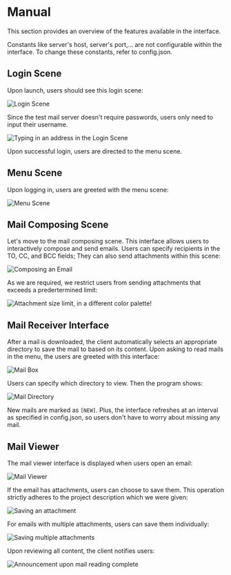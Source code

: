 
# Manual

This section provides an overview of the features available in the interface.

Constants like server's host, server's port,... are not configurable within the interface. To change these constants, refer to config.json.

## Login Scene

Upon launch, users should see this login scene:

![Login Scene](./img/login-0.png)

Since the test mail server doesn't require passwords, users only need to input their username.

![Typing in an address in the Login Scene](./img/login-1.png)

Upon successful login, users are directed to the menu scene.

## Menu Scene

Upon logging in, users are greeted with the menu scene:

![Menu Scene](./img/menu-0.png)

## Mail Composing Scene

Let's move to the mail composing scene. This interface allows users to interactively compose and send emails. Users can specify recipients in the TO, CC, and BCC fields; They can also send attachments within this scene:

![Composing an Email](./img/mailcomposer-0.png)

As we are required, we restrict users from sending attachments that exceeds a predertermined limit:

![Attachment size limit, in a different color palette!](./img/mailcomposer-1.png)

## Mail Receiver Interface

After a mail is downloaded, the client automatically selects an appropriate directory to save the mail to based on its content. Upon asking to read mails in the menu, the users are greeted with this interface:

![Mail Box](./img/inbox-0.png)

Users can specify which directory to view. Then the program shows:

![Mail Directory](./img/inbox-1.png)

New mails are marked as `[NEW]`. Plus, the interface refreshes at an interval as specified in config.json, so users don't have to worry about missing any mail.

## Mail Viewer

The mail viewer interface is displayed when users open an email:

![Mail Viewer](./img/mailviewer-0.png)

If the email has attachments, users can choose to save them. This operation strictly adheres to the project description which we were given:

![Saving an attachment](./img/mailviewer-1.png)

For emails with multiple attachments, users can save them individually:

![Saving multiple attachments](./img/mailviewer-2.png)

Upon reviewing all content, the client notifies users:

![Announcement upon mail reading complete](./img/mailviewer-3.png)

